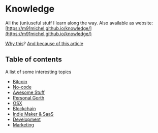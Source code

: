# Knowledge

All the (un)useful stuff I learn along the way. Also available as website: [https://m91michel.github.io/knowledge/](https://m91michel.github.io/knowledge/)

[Why this](https://github.com/RichardLitt/meta-knowledge)? [And because of this article](https://dev.to/aurelio/how-i-remember-everything-i-learn-19mi)

## Table of contents
A list of some interesting topics
- [Bitcoin](bitcoin)
- [No-code](nocode)
- [Awesome Stuff](awesome)
- [Personal Gorth](personal-growth)
- [OSX](osx)
- [Blockchain](blockchain)
- [Indie Maker & SaaS](indie-saas)
- [Development](development)
- [Marketing](business/marketing.md)
